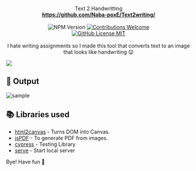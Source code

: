<p align="center">
  Text 2 Handwritting
<br/><b><a href="https://github.com/Naba-poxE/Text2writing/">https://github.com/Naba-poxE/Text2writing/</a></b><br/><br/><img alt="NPM Version" src="https://img.shields.io/github/package-json/v/saurabhdaware/text-to-handwriting?style=for-the-badge&labelColor=black&logo=npm&color=darkred" /> <a href="#contributing"><img alt="Contributions Welcome" src="https://img.shields.io/badge/contributions-welcome-brightgreen?style=for-the-badge&labelColor=black&logo=github"></a> <br/><a href="https://github.com/Naba-poxE/Text2writing/blob/master/LICENSE"> <img alt="GitHub License MIT" src="https://img.shields.io/github/license/saurabhdaware/text-to-handwriting?style=for-the-badge&labelColor=black&logo=github"> </a><br/><br/> I hate writing assignments so I made this tool that converts text to an image that looks like handwriting 😛
</p>
<img src="https://user-images.githubusercontent.com/49324233/121053742-6323fc00-c7db-11eb-83c9-b8fd15eae0ff.png"/>

## 🌠 Output

![sample](https://user-images.githubusercontent.com/49324233/121061780-024cf180-c7e4-11eb-80d6-a67d315dbf9d.jpeg)


## 📚 Libraries used

- [html2canvas](https://github.com/niklasvh/html2canvas) - Turns DOM into Canvas.
- [jsPDF](https://github.com/MrRio/jsPDF) - To generate PDF from images.
- [cypress](https://github.com/cypress-io/cypress) - Testing Library
- [serve](https://github.com/zeit/serve) - Start local server

Bye!
Have fun 🦄
